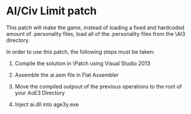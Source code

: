 # AI/Civ Limit patch

This patch will make the game, instead of loading a fixed and hardcoded amount of .personality files, load all of the .personality files from the \AI3 directory.

In order to use this patch, the following steps must be taken:

1. Compile the solution in \Patch using Visual Studio 2013

2. Assemble the ai.asm file in Flat Assembler

3. Move the compiled outpout of the previous operations to the root of your AoE3 Directory

4. Inject ai.dll into age3y.exe
